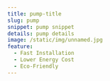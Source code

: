 ```yaml
---
title: pump-title
slug: pump
snippet: pump snippet
details: pump details
image: /static/img/unnamed.jpg
feature:
  - Fast Installation
  - Lower Energy Cost
  - Eco-Friendly
---
```

